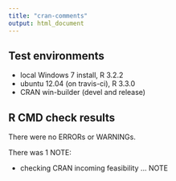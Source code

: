 ```yaml
---
title: "cran-comments"
output: html_document
---
```


## Test environments
* local Windows 7 install, R 3.2.2 
* ubuntu 12.04 (on travis-ci), R 3.3.0
* CRAN win-builder (devel and release)

## R CMD check results
There were no ERRORs or WARNINGs. 

There was 1 NOTE:
* checking CRAN incoming feasibility ... NOTE